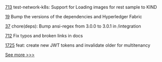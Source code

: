 
[713](https://github.com/hyperledger/fabric-samples/pull/713) test-network-k8s: Support for Loading images for rest sample to KIND

[19](https://github.com/hyperledger-labs/blockchain-verifier/pull/19) Bump the versions of the dependencies and Hyperledger Fabric

[37](https://github.com/hyperledger-labs/fabric-opssc/pull/37) chore(deps): Bump ansi-regex from 3.0.0 to 3.0.1 in /integration

[712](https://github.com/hyperledger/fabric-samples/pull/712) Fix typos and broken links in docs

[1725](https://github.com/hyperledger/aries-cloudagent-python/pull/1725) feat: create new JWT tokens and invalidate older for multitenancy


[See more >>>](https://start-here.hyperledger.org/pull-requests)
